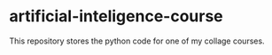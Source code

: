 # artificial-inteligence-course

This repository stores the python code for one of my collage courses.